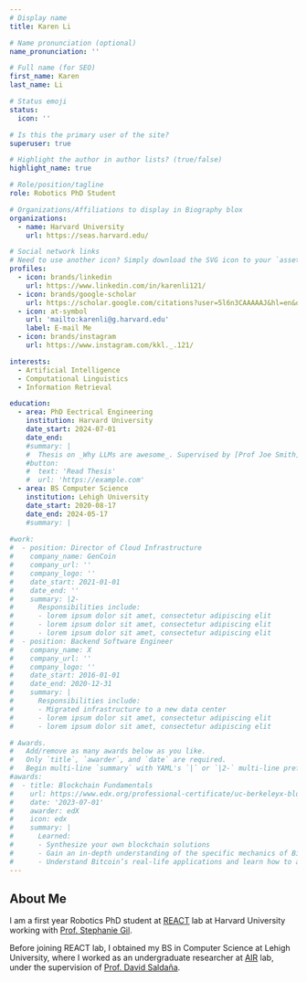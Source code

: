 ```yaml
---
# Display name
title: Karen Li

# Name pronunciation (optional)
name_pronunciation: ''

# Full name (for SEO)
first_name: Karen
last_name: Li

# Status emoji
status:
  icon: ''

# Is this the primary user of the site?
superuser: true

# Highlight the author in author lists? (true/false)
highlight_name: true

# Role/position/tagline
role: Robotics PhD Student

# Organizations/Affiliations to display in Biography blox
organizations:
  - name: Harvard University
    url: https://seas.harvard.edu/

# Social network links
# Need to use another icon? Simply download the SVG icon to your `assets/media/icons/` folder.
profiles:
  - icon: brands/linkedin
    url: https://www.linkedin.com/in/karenli121/
  - icon: brands/google-scholar
    url: https://scholar.google.com/citations?user=5l6n3CAAAAAJ&hl=en&oi=sra
  - icon: at-symbol
    url: 'mailto:karenli@g.harvard.edu'
    label: E-mail Me
  - icon: brands/instagram
    url: https://www.instagram.com/kkl._.121/

interests:
  - Artificial Intelligence
  - Computational Linguistics
  - Information Retrieval

education:
  - area: PhD Eectrical Engineering
    institution: Harvard University
    date_start: 2024-07-01
    date_end: 
    #summary: |
    #  Thesis on _Why LLMs are awesome_. Supervised by [Prof Joe Smith](https://example.com). Presented papers at 5 IEEE conferences with the contributions being published in 2 Springer journals.
    #button:
    #  text: 'Read Thesis'
    #  url: 'https://example.com'
  - area: BS Computer Science
    institution: Lehigh University
    date_start: 2020-08-17
    date_end: 2024-05-17
    #summary: |
    
#work:
#  - position: Director of Cloud Infrastructure
#    company_name: GenCoin
#    company_url: ''
#    company_logo: ''
#    date_start: 2021-01-01
#    date_end: ''
#    summary: |2-
#      Responsibilities include:
#      - lorem ipsum dolor sit amet, consectetur adipiscing elit
#      - lorem ipsum dolor sit amet, consectetur adipiscing elit
#      - lorem ipsum dolor sit amet, consectetur adipiscing elit
#  - position: Backend Software Engineer
#    company_name: X
#    company_url: ''
#    company_logo: ''
#    date_start: 2016-01-01
#    date_end: 2020-12-31
#    summary: |
#      Responsibilities include:
#      - Migrated infrastructure to a new data center
#      - lorem ipsum dolor sit amet, consectetur adipiscing elit
#      - lorem ipsum dolor sit amet, consectetur adipiscing elit

# Awards.
#   Add/remove as many awards below as you like.
#   Only `title`, `awarder`, and `date` are required.
#   Begin multi-line `summary` with YAML's `|` or `|2-` multi-line prefix and indent 2 spaces below.
#awards:
#  - title: Blockchain Fundamentals
#    url: https://www.edx.org/professional-certificate/uc-berkeleyx-blockchain-fundamentals
#    date: '2023-07-01'
#    awarder: edX
#    icon: edx
#    summary: |
#      Learned:
#      - Synthesize your own blockchain solutions
#      - Gain an in-depth understanding of the specific mechanics of Bitcoin
#      - Understand Bitcoin’s real-life applications and learn how to attack and destroy Bitcoin, Ethereum, smart contracts and #Dapps, and alternatives to Bitcoin’s Proof-of-Work consensus algorithm
---
```


## About Me

I am a first year Robotics PhD student at [REACT](https://react.seas.harvard.edu/) lab at Harvard University working with [Prof. Stephanie Gil](https://gil.seas.harvard.edu/). 

Before joining REACT lab, I obtained my BS in Computer Science at Lehigh University, where I worked as an undergraduate researcher at [AIR](https://wordpress.lehigh.edu/robotics/) lab, under the supervision of [Prof. David Saldaña](https://swarmslab.com/david-saldana/). 
